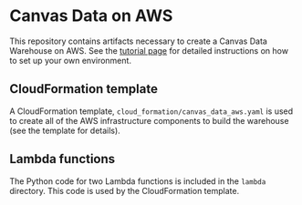 # Canvas Data on AWS

This repository contains artifacts necessary to create a Canvas Data Warehouse on AWS. See the [tutorial page](https://github.com/Harvard-University-iCommons/canvas-data-aws/wiki/Tutorial) for detailed instructions on how to set up your own environment.

## CloudFormation template

A CloudFormation template, `cloud_formation/canvas_data_aws.yaml` is used to create all of the AWS infrastructure components to build the warehouse (see the template for details).

## Lambda functions

The Python code for two Lambda functions is included in the `lambda` directory. This code is used by the CloudFormation template.
